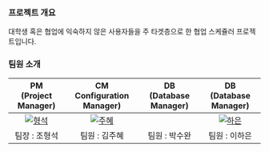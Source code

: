 ### 프로젝트 개요

대학생 혹은 협업에 익숙하지 않은 사용자들을 주 타겟층으로 한 협업 스케쥴러 프로젝트입니다.

### 팀원 소개

| PM<br>(Project Manager) | CM<br>Configuration Manager) | DB<br>(Database Manager) | DB<br>(Database Manager) |
| :------: | :------: | :------: | :------: |
| [![형석](https://github.com/user-attachments/assets/c7a661ff-6cc8-43dc-b519-6bb093d48c70)](https://github.com/Passbob) | [![주혜](https://github.com/user-attachments/assets/69c82cf3-a3b1-4347-ad65-204d8d40595f)](https://github.com/JUHYE0925) | [](https://github.com/suwanpp) | [![하은](https://github.com/user-attachments/assets/41f33e1e-ebe4-4df5-b55e-bf0e34fb2f8d)](https://github.com/gkdsm) |
| 팀장 : 조형석 | 팀원 : 김주혜 | 팀원 : 박수완 | 팀원 : 이하은 |



